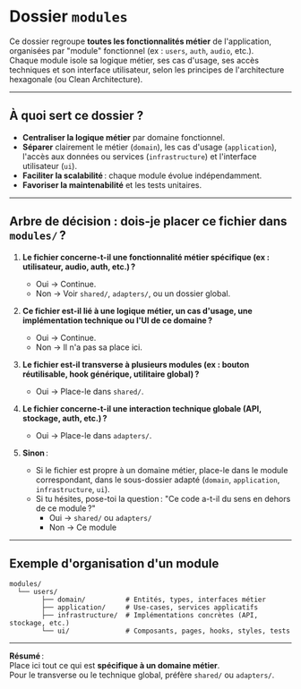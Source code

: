 # Dossier `modules`

Ce dossier regroupe **toutes les fonctionnalités métier** de l'application, organisées par "module" fonctionnel (ex : `users`, `auth`, `audio`, etc.).  
Chaque module isole sa logique métier, ses cas d'usage, ses accès techniques et son interface utilisateur, selon les principes de l'architecture hexagonale (ou Clean Architecture).

---

## À quoi sert ce dossier ?

- **Centraliser la logique métier** par domaine fonctionnel.
- **Séparer** clairement le métier (`domain`), les cas d'usage (`application`), l'accès aux données ou services (`infrastructure`) et l'interface utilisateur (`ui`).
- **Faciliter la scalabilité** : chaque module évolue indépendamment.
- **Favoriser la maintenabilité** et les tests unitaires.

---

## Arbre de décision : dois-je placer ce fichier dans `modules/` ?

1. **Le fichier concerne-t-il une fonctionnalité métier spécifique (ex : utilisateur, audio, auth, etc.) ?**
   - Oui → Continue.
   - Non → Voir `shared/`, `adapters/`, ou un dossier global.

2. **Ce fichier est-il lié à une logique métier, un cas d'usage, une implémentation technique ou l'UI de ce domaine ?**
   - Oui → Continue.
   - Non → Il n'a pas sa place ici.

3. **Le fichier est-il transverse à plusieurs modules (ex : bouton réutilisable, hook générique, utilitaire global) ?**
   - Oui → Place-le dans `shared/`.

4. **Le fichier concerne-t-il une interaction technique globale (API, stockage, auth, etc.) ?**
   - Oui → Place-le dans `adapters/`.

5. **Sinon** :  
   - Si le fichier est propre à un domaine métier, place-le dans le module correspondant, dans le sous-dossier adapté (`domain`, `application`, `infrastructure`, `ui`).
   - Si tu hésites, pose-toi la question : "Ce code a-t-il du sens en dehors de ce module ?"  
     - Oui → `shared/` ou `adapters/`
     - Non → Ce module

---

## Exemple d'organisation d'un module

```
modules/
  └── users/
        ├── domain/          # Entités, types, interfaces métier
        ├── application/     # Use-cases, services applicatifs
        ├── infrastructure/  # Implémentations concrètes (API, stockage, etc.)
        └── ui/              # Composants, pages, hooks, styles, tests
```

---

**Résumé** :  
Place ici tout ce qui est **spécifique à un domaine métier**.  
Pour le transverse ou le technique global, préfère `shared/` ou `adapters/`.